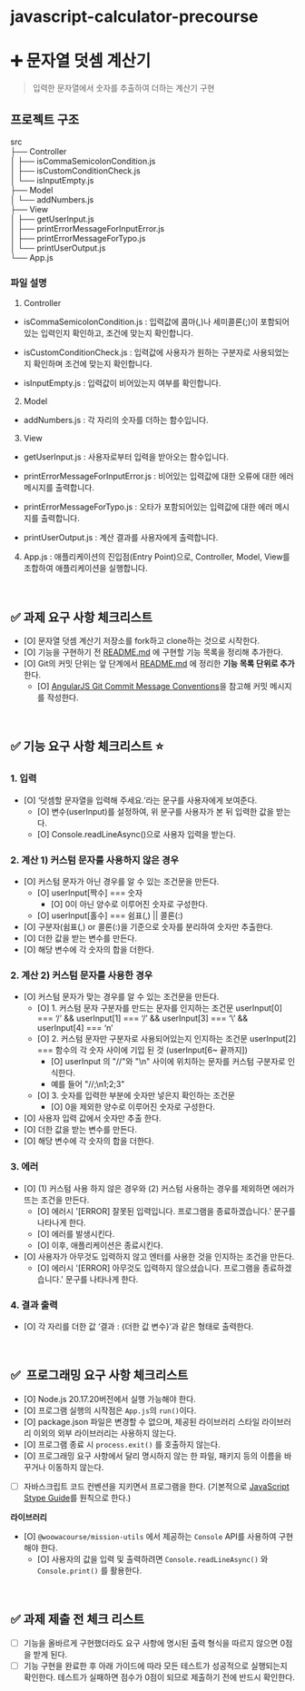 # javascript-calculator-precourse
# ➕ 문자열 덧셈 계산기
> 입력한 문자열에서 숫자를 추출하여 더하는 계산기 구현

## 프로젝트 구조
src  
├── Controller  
│   ├── isCommaSemicolonCondition.js  
│   ├── isCustomConditionCheck.js  
│   └── isInputEmpty.js  
├── Model  
│   └── addNumbers.js  
├── View  
│   ├── getUserInput.js  
│   ├── printErrorMessageForInputError.js  
│   ├── printErrorMessageForTypo.js  
│   └── printUserOutput.js  
└── App.js  

### 파일 설명
1. Controller
- isCommaSemicolonCondition.js
: 입력값에 콤마(,)나 세미콜론(;)이 포함되어 있는 입력인지 확인하고, 조건에 맞는지 확인합니다.

- isCustomConditionCheck.js
: 입력값에 사용자가 원하는 구분자로 사용되었는지 확인하며 조건에 맞는지 확인합니다.

- isInputEmpty.js
: 입력값이 비어있는지 여부를 확인합니다.

2. Model
- addNumbers.js
: 각 자리의 숫자를 더하는 함수입니다. 

3. View
- getUserInput.js
: 사용자로부터 입력을 받아오는 함수입니다.

- printErrorMessageForInputError.js
: 비어있는 입력값에 대한 오류에 대한 에러 메시지를 출력합니다.

- printErrorMessageForTypo.js
: 오타가 포함되어있는 입력값에 대한 에러 메시지를 출력합니다.

- printUserOutput.js
: 계산 결과를 사용자에게 출력합니다.

4. App.js
: 애플리케이션의 진입점(Entry Point)으로, Controller, Model, View를 조합하여 애플리케이션을 실행합니다.


<br/>

## ✅ 과제 요구 사항 체크리스트

- [O]  문자열 덧셈 계산기 저장소를 fork하고 clone하는 것으로 시작한다.
- [O]  기능을 구현하기 전 [README.md](http://README.md) 에 구현할 기능 목록을 정리해 추가한다.
- [O]  Git의 커밋 단위는 앞 단계에서 [README.md](http://REAME.md) 에 정리한 **기능 목록 단위로 추가**한다.
    - [O]  [AngularJS Git Commit Message Conventions](https://gist.github.com/stephenparish/9941e89d80e2bc58a153)을 참고해 커밋 메시지를 작성한다.

<br/>

## ✅ 기능 요구 사항 체크리스트 ⭐️

### 1. 입력

- [O]  ‘덧셈할 문자열을 입력해 주세요.’라는 문구를 사용자에게 보여준다.
    - [O]  변수(userInput)를 설정하여, 위 문구를 사용자가 본 뒤 입력한 값을 받는다.
    - [O]  Console.readLineAsync()으로 사용자 입력을 받는다.

### 2. 계산 1) 커스텀 문자를 사용하지 않은 경우

- [O]  커스텀 문자가 아닌 경우를 알 수 있는 조건문을 만든다.
    - [O]  userInput[짝수] === 숫자
        - [O] 0이 아닌 양수로 이루어진 숫자로 구성한다.  
    - [O]  userInput[홀수] === 쉼표(,) || 콜론(:)
- [O]  구분자(쉼표(,) or 콜론(:)을 기준으로 숫자를 분리하여 숫자만 추출한다.
- [O]  더한 값을 받는 변수를 만든다.
- [O]  해당 변수에 각 숫자의 합을 더한다.

### 2. 계산 2) 커스텀 문자를 사용한 경우

- [O]  커스텀 문자가 맞는 경우를 알 수 있는 조건문을 만든다.
    - [O]  1. 커스텀 문자 구분자를 만드는 문자를 인지하는 조건문
    userInput[0] === ‘/’ && 
    userInput[1] === ‘/’ && 
    userInput[3] === ‘\’ && 
    userInput[4] === ‘n’
    - [O]  2. 커스텀 문자만 구분자로 사용되어있는지 인지하는 조건문
    userInput[2] === 함수의 각 숫자 사이에 기입 된 것 (userInput[6~ 끝까지])
        - [O]  userInput 의 "//"와 "\n" 사이에 위치하는 문자를 커스텀 구분자로 인식한다.
        - 예를 들어 "//;\n1;2;3" 
    - [O] 3. 숫자를 입력한 부분에 숫자만 넣은지 확인하는 조건문
        - [O] 0을 제외한 양수로 이루어진 숫자로 구성한다.
- [O]  사용자 입력 값에서 숫자만 추출 한다.
- [O]  더한 값을 받는 변수를 만든다.
- [O]  해당 변수에 각 숫자의 합을 더한다.

### 3. 에러

- [O]  (1) 커스텀 사용 하지 않은 경우와 (2) 커스텀 사용하는 경우를 제외하면 에러가 뜨는 조건을 만든다.
    - [O]  에러시 '[ERROR] 잘못된 입력입니다. 프로그램을 종료하겠습니다.' 문구를 나타나게 한다.
    - [O]  에러를 발생시킨다.
    - [O]  이후, 애플리케이션은 종료시킨다.
- [O]  사용자가 아무것도 입력하지 않고 엔터를 사용한 것을 인지하는 조건을 만든다.
    - [O]  에러시 '[ERROR] 아무것도 입력하지 않으셨습니다. 프로그램을 종료하겠습니다.' 문구를 나타나게 한다. 
 
### 4. 결과 출력

- [O]  각 자리를 더한 값 ‘결과 : {더한 값 변수}’과 같은 형태로 출력한다.

<br/>

## ✅  프로그래밍 요구 사항 체크리스트

- [O]  Node.js 20.17.20버전에서 실행 가능해야 한다.
- [O]  프로그램 실행의 시작점은 `App.js`의 `run()`이다.
- [O]  package.json 파일은 변경할 수 없으며, 제공된 라이브러리 스타일 라이브러리 이외의 외부 라이브러리는 사용하지 않는다.
- [O]  프로그램 종료 시 `process.exit()` 를 호출하지 않는다.
- [O]  프로그래밍 요구 사항에서 달리 명시하지 않는 한 파일, 패키지 등의 이름을 바꾸거나 이동하지 않는다.
- [ ]  자바스크립트 코드 컨벤션을 지키면서 프로그램을 한다. (기본적으로 [JavaScript Stype Guide](https://github.com/woowacourse/woowacourse-docs/tree/main/styleguide/javascript)를 원칙으로 한다.)

**라이브러리**

- [O]  `@woowacourse/mission-utils` 에서 제공하는 `Console` API를 사용하여 구현해야 한다.
    - [O]  사용자의 값을 입력 및 출력하려면 `Console.readLineAsync()` 와 `Console.print()` 를 활용한다.

<br/>

## ✅ 과제 제출 전 체크 리스트

- [ ]  기능을 올바르게 구현했더라도 요구 사항에 명시된 출력 형식을 따르지 않으면 0점을 받게 된다.
- [ ]  기능 구현을 완료한 후 아래 가이드에 따라 모든 테스트가 성공적으로 실행되는지 확인한다.
테스트가 실패하면 점수가 0점이 되므로 제출하기 전에 반드시 확인한다.